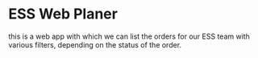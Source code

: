 # ESS Web Planer

this is a web app with which we can list the orders for our ESS team with various filters, depending on the status of the order.
